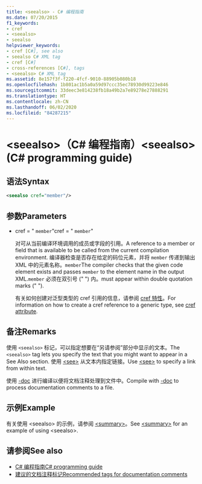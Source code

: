 ```yaml
---
title: <seealso> - C# 编程指南
ms.date: 07/20/2015
f1_keywords:
- cref
- <seealso>
- seealso
helpviewer_keywords:
- cref [C#], see also
- seealso C# XML tag
- cref [C#]
- cross-references [C#], tags
- <seealso> C# XML tag
ms.assetid: 8e157f3f-f220-4fcf-9010-88905b080b18
ms.openlocfilehash: 1b801ac1b5a0a59d97ccc35ec78930d99223e846
ms.sourcegitcommit: 33deec3e814238fb18a49b2a7e89278e27888291
ms.translationtype: HT
ms.contentlocale: zh-CN
ms.lasthandoff: 06/02/2020
ms.locfileid: "84287215"
---
```

# <a name="seealso-c-programming-guide"></a><span data-ttu-id="0cf76-102">\<seealso>（C# 编程指南）</span><span class="sxs-lookup"><span data-stu-id="0cf76-102">\<seealso> (C# programming guide)</span></span>

## <a name="syntax"></a><span data-ttu-id="0cf76-103">语法</span><span class="sxs-lookup"><span data-stu-id="0cf76-103">Syntax</span></span>

```xml
<seealso cref="member"/>
```

## <a name="parameters"></a><span data-ttu-id="0cf76-104">参数</span><span class="sxs-lookup"><span data-stu-id="0cf76-104">Parameters</span></span>

- <span data-ttu-id="0cf76-105">cref = " `member`"</span><span class="sxs-lookup"><span data-stu-id="0cf76-105">cref = " `member`"</span></span>

  <span data-ttu-id="0cf76-106">对可从当前编译环境调用的成员或字段的引用。</span><span class="sxs-lookup"><span data-stu-id="0cf76-106">A reference to a member or field that is available to be called from the current compilation environment.</span></span> <span data-ttu-id="0cf76-107">编译器检查是否存在给定的码位元素，并将 `member` 传递到输出 XML 中的元素名称。`member`</span><span class="sxs-lookup"><span data-stu-id="0cf76-107">The compiler checks that the given code element exists and passes `member` to the element name in the output XML.`member`</span></span> <span data-ttu-id="0cf76-108">必须在双引号 (" ") 内。</span><span class="sxs-lookup"><span data-stu-id="0cf76-108">must appear within double quotation marks (" ").</span></span>

  <span data-ttu-id="0cf76-109">有关如何创建对泛型类型的 cref 引用的信息，请参阅 [cref 特性](./cref-attribute.md)。</span><span class="sxs-lookup"><span data-stu-id="0cf76-109">For information on how to create a cref reference to a generic type, see [cref attribute](./cref-attribute.md).</span></span>

## <a name="remarks"></a><span data-ttu-id="0cf76-110">备注</span><span class="sxs-lookup"><span data-stu-id="0cf76-110">Remarks</span></span>

<span data-ttu-id="0cf76-111">使用 `<seealso>` 标记，可以指定想要在“另请参阅”部分中显示的文本。</span><span class="sxs-lookup"><span data-stu-id="0cf76-111">The `<seealso>` tag lets you specify the text that you might want to appear in a See Also section.</span></span> <span data-ttu-id="0cf76-112">使用 [\<see>](./see.md) 从文本内指定链接。</span><span class="sxs-lookup"><span data-stu-id="0cf76-112">Use [\<see>](./see.md) to specify a link from within text.</span></span>

<span data-ttu-id="0cf76-113">使用 [-doc](../../language-reference/compiler-options/doc-compiler-option.md) 进行编译以便将文档注释处理到文件中。</span><span class="sxs-lookup"><span data-stu-id="0cf76-113">Compile with [-doc](../../language-reference/compiler-options/doc-compiler-option.md) to process documentation comments to a file.</span></span>

## <a name="example"></a><span data-ttu-id="0cf76-114">示例</span><span class="sxs-lookup"><span data-stu-id="0cf76-114">Example</span></span>

<span data-ttu-id="0cf76-115">有关使用 \<seealso> 的示例，请参阅 [\<summary>](./summary.md)。</span><span class="sxs-lookup"><span data-stu-id="0cf76-115">See [\<summary>](./summary.md) for an example of using \<seealso>.</span></span>

## <a name="see-also"></a><span data-ttu-id="0cf76-116">请参阅</span><span class="sxs-lookup"><span data-stu-id="0cf76-116">See also</span></span>

- [<span data-ttu-id="0cf76-117">C# 编程指南</span><span class="sxs-lookup"><span data-stu-id="0cf76-117">C# programming guide</span></span>](../index.md)
- [<span data-ttu-id="0cf76-118">建议的文档注释标记</span><span class="sxs-lookup"><span data-stu-id="0cf76-118">Recommended tags for documentation comments</span></span>](./recommended-tags-for-documentation-comments.md)
